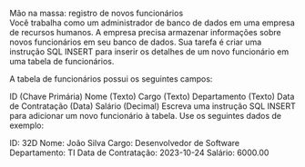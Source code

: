 Mão na massa: registro de novos funcionários   
Você trabalha como um administrador de banco de dados em uma empresa de recursos humanos. A empresa precisa armazenar informações sobre novos funcionários em seu banco de dados. Sua tarefa é criar uma instrução SQL INSERT para inserir os detalhes de um novo funcionário em uma tabela de funcionários.

A tabela de funcionários possui os seguintes campos:

ID (Chave Primária)
Nome (Texto)
Cargo (Texto)
Departamento (Texto)
Data de Contratação (Data)
Salário (Decimal)
Escreva uma instrução SQL INSERT para adicionar um novo funcionário à tabela. Use os seguintes dados de exemplo:

ID: 32D
Nome: João Silva
Cargo: Desenvolvedor de Software
Departamento: TI
Data de Contratação: 2023-10-24
Salário: 6000.00
